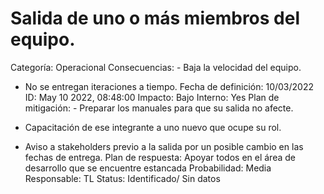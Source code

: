 # Salida de uno o más miembros del equipo.

Categoría: Operacional
Consecuencias: - Baja la velocidad del equipo.
- No se entregan iteraciones a tiempo.
Fecha de definición: 10/03/2022
ID: May 10 2022, 08:48:00
Impacto: Bajo
Interno: Yes
Plan de mitigación: - Preparar los manuales para que su salida no afecte.

- Capacitación de ese integrante a uno nuevo que ocupe su rol.

- Aviso a stakeholders previo a la salida por un posible cambio en las fechas de entrega.
Plan de respuesta: Apoyar todos en el área de desarrollo que se encuentre estancada
Probabilidad: Media
Responsable: TL
Status: Identificado/ Sin datos